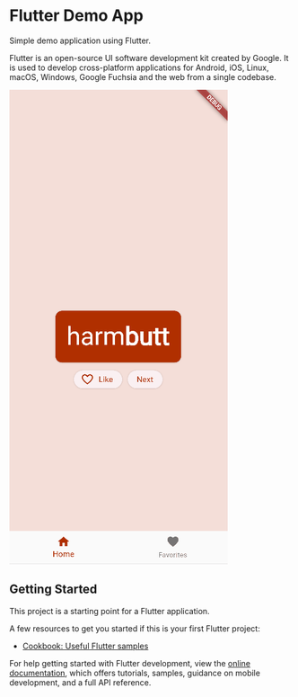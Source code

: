 # Flutter Demo App

Simple demo application using Flutter.

Flutter is an open-source UI software development kit created by Google. It is used to develop cross-platform applications for Android, iOS, Linux, macOS, Windows, Google Fuchsia and the web from a single codebase.

![](/assets/app.gif)  

## Getting Started

This project is a starting point for a Flutter application.

A few resources to get you started if this is your first Flutter project:

- [Cookbook: Useful Flutter samples](https://docs.flutter.dev/cookbook)

For help getting started with Flutter development, view the
[online documentation](https://docs.flutter.dev/), which offers tutorials,
samples, guidance on mobile development, and a full API reference.
